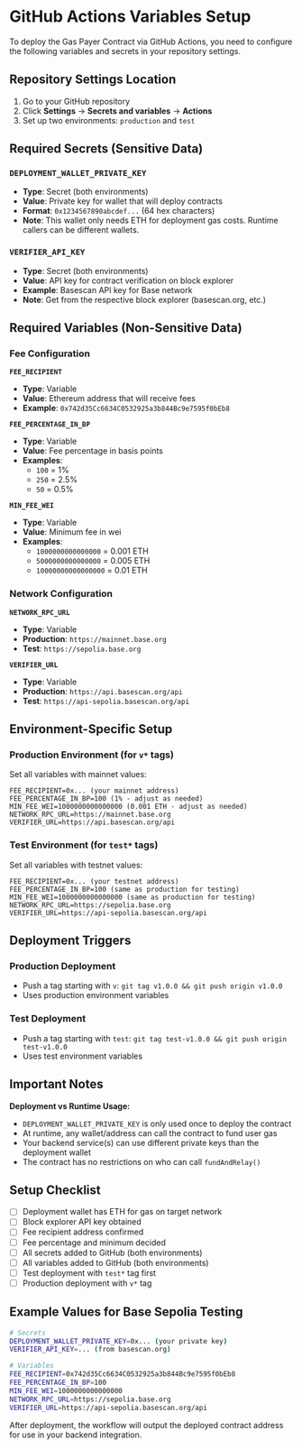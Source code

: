 # GitHub Actions Variables Setup

To deploy the Gas Payer Contract via GitHub Actions, you need to configure the following variables and secrets in your repository settings.

## Repository Settings Location
1. Go to your GitHub repository
2. Click **Settings** → **Secrets and variables** → **Actions**
3. Set up two environments: `production` and `test`

## Required Secrets (Sensitive Data)

### `DEPLOYMENT_WALLET_PRIVATE_KEY`
- **Type**: Secret (both environments)
- **Value**: Private key for wallet that will deploy contracts
- **Format**: `0x1234567890abcdef...` (64 hex characters)
- **Note**: This wallet only needs ETH for deployment gas costs. Runtime callers can be different wallets.

### `VERIFIER_API_KEY`
- **Type**: Secret (both environments)  
- **Value**: API key for contract verification on block explorer
- **Example**: Basescan API key for Base network
- **Note**: Get from the respective block explorer (basescan.org, etc.)

## Required Variables (Non-Sensitive Data)

### Fee Configuration
**`FEE_RECIPIENT`**
- **Type**: Variable
- **Value**: Ethereum address that will receive fees
- **Example**: `0x742d35Cc6634C0532925a3b844Bc9e7595f0bEb8`

**`FEE_PERCENTAGE_IN_BP`**
- **Type**: Variable  
- **Value**: Fee percentage in basis points
- **Examples**: 
  - `100` = 1%
  - `250` = 2.5%
  - `50` = 0.5%

**`MIN_FEE_WEI`**
- **Type**: Variable
- **Value**: Minimum fee in wei
- **Examples**:
  - `1000000000000000` = 0.001 ETH
  - `5000000000000000` = 0.005 ETH
  - `10000000000000000` = 0.01 ETH

### Network Configuration

**`NETWORK_RPC_URL`**
- **Type**: Variable
- **Production**: `https://mainnet.base.org`
- **Test**: `https://sepolia.base.org`

**`VERIFIER_URL`**
- **Type**: Variable
- **Production**: `https://api.basescan.org/api`
- **Test**: `https://api-sepolia.basescan.org/api`


## Environment-Specific Setup

### Production Environment (for `v*` tags)
Set all variables with mainnet values:
```
FEE_RECIPIENT=0x... (your mainnet address)
FEE_PERCENTAGE_IN_BP=100 (1% - adjust as needed)
MIN_FEE_WEI=1000000000000000 (0.001 ETH - adjust as needed)
NETWORK_RPC_URL=https://mainnet.base.org
VERIFIER_URL=https://api.basescan.org/api
```

### Test Environment (for `test*` tags)
Set all variables with testnet values:
```
FEE_RECIPIENT=0x... (your testnet address)
FEE_PERCENTAGE_IN_BP=100 (same as production for testing)
MIN_FEE_WEI=1000000000000000 (same as production for testing)
NETWORK_RPC_URL=https://sepolia.base.org
VERIFIER_URL=https://api-sepolia.basescan.org/api
```

## Deployment Triggers

### Production Deployment
- Push a tag starting with `v`: `git tag v1.0.0 && git push origin v1.0.0`
- Uses production environment variables

### Test Deployment  
- Push a tag starting with `test`: `git tag test-v1.0.0 && git push origin test-v1.0.0`
- Uses test environment variables

## Important Notes

**Deployment vs Runtime Usage:**
- `DEPLOYMENT_WALLET_PRIVATE_KEY` is only used once to deploy the contract
- At runtime, any wallet/address can call the contract to fund user gas
- Your backend service(s) can use different private keys than the deployment wallet
- The contract has no restrictions on who can call `fundAndRelay()`

## Setup Checklist

- [ ] Deployment wallet has ETH for gas on target network
- [ ] Block explorer API key obtained
- [ ] Fee recipient address confirmed
- [ ] Fee percentage and minimum decided
- [ ] All secrets added to GitHub (both environments)
- [ ] All variables added to GitHub (both environments)
- [ ] Test deployment with `test*` tag first
- [ ] Production deployment with `v*` tag

## Example Values for Base Sepolia Testing

```bash
# Secrets
DEPLOYMENT_WALLET_PRIVATE_KEY=0x... (your private key)
VERIFIER_API_KEY=... (from basescan.org)

# Variables
FEE_RECIPIENT=0x742d35Cc6634C0532925a3b844Bc9e7595f0bEb8
FEE_PERCENTAGE_IN_BP=100
MIN_FEE_WEI=1000000000000000
NETWORK_RPC_URL=https://sepolia.base.org
VERIFIER_URL=https://api-sepolia.basescan.org/api
```

After deployment, the workflow will output the deployed contract address for use in your backend integration.